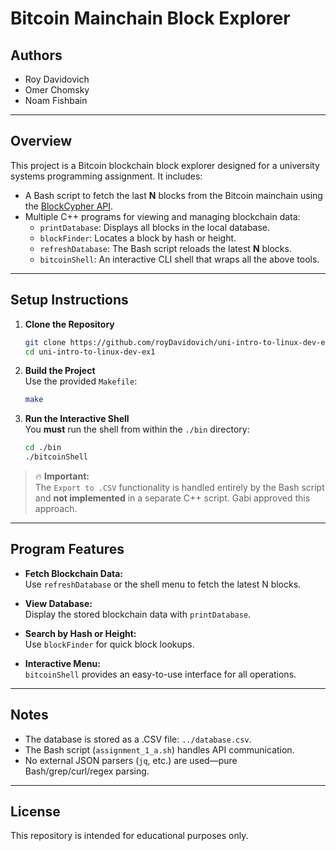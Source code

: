 # Bitcoin Mainchain Block Explorer

## Authors

- Roy Davidovich
- Omer Chomsky
- Noam Fishbain

---

## Overview

This project is a Bitcoin blockchain block explorer designed for a university systems programming assignment. It includes:

- A Bash script to fetch the last **N** blocks from the Bitcoin mainchain using the [BlockCypher API](https://www.blockcypher.com/dev/bitcoin/#blockchain-api).
- Multiple C++ programs for viewing and managing blockchain data:
  - `printDatabase`: Displays all blocks in the local database.
  - `blockFinder`: Locates a block by hash or height.
  - `refreshDatabase`: The Bash script reloads the latest **N** blocks.
  - `bitcoinShell`: An interactive CLI shell that wraps all the above tools.

---

## Setup Instructions

1. **Clone the Repository**  
   ```bash
   git clone https://github.com/royDavidovich/uni-intro-to-linux-dev-ex1.git
   cd uni-intro-to-linux-dev-ex1
   ```

2. **Build the Project**  
   Use the provided `Makefile`:
   ```bash
   make
   ```

3. **Run the Interactive Shell**  
   You **must** run the shell from within the `./bin` directory:
   ```bash
   cd ./bin
   ./bitcoinShell
   ```

> 🔥 **Important:**  
> The `Export to .CSV` functionality is handled entirely by the Bash script and **not implemented** in a separate C++ script. Gabi approved this approach.

---

## Program Features

- **Fetch Blockchain Data:**  
  Use `refreshDatabase` or the shell menu to fetch the latest N blocks.

- **View Database:**  
  Display the stored blockchain data with `printDatabase`.

- **Search by Hash or Height:**  
  Use `blockFinder` for quick block lookups.

- **Interactive Menu:**  
  `bitcoinShell` provides an easy-to-use interface for all operations.

---

## Notes

- The database is stored as a .CSV file: `../database.csv`.
- The Bash script (`assignment_1_a.sh`) handles API communication.
- No external JSON parsers (`jq`, etc.) are used—pure Bash/grep/curl/regex parsing.

---

## License

This repository is intended for educational purposes only.
